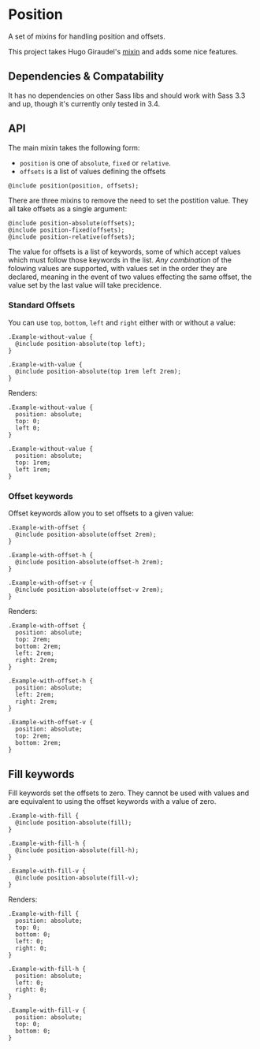 # Position

A set of mixins for handling position and offsets.

This project takes Hugo Giraudel's [mixin](http://hugogiraudel.com/2014/05/19/new-offsets-sass-mixin/) and adds some nice features.

## Dependencies & Compatability

It has no dependencies on other Sass libs and should work with Sass 3.3 and up, though it's currently only tested in 3.4.

## API

The main mixin takes the following form:

- `position` is one of `absolute`, `fixed` or `relative`.
- `offsets` is a list of values defining the offsets

```
@include position(position, offsets);
```

There are three mixins to remove the need to set the postition value. They all take offsets as a
single argument:

```
@include position-absolute(offsets);
@include position-fixed(offsets);
@include position-relative(offsets);
```

The value for offsets is a list of keywords, some of which accept values which must follow those
keywords in the list. *Any combination* of the folowing values are supported, with values set in the order they are declared, meaning in the event of two values effecting the same offset, the value set by the last value will take precidence.

### Standard Offsets

You can use `top`, `bottom`, `left` and `right` either with or without a value:

```
.Example-without-value {
  @include position-absolute(top left);
}

.Example-with-value {
  @include position-absolute(top 1rem left 2rem);
}
```

Renders:

```
.Example-without-value {
  position: absolute;
  top: 0;
  left 0;
}

.Example-without-value {
  position: absolute;
  top: 1rem;
  left 1rem;
}
```

### Offset keywords

Offset keywords allow you to set offsets to a given value:

```
.Example-with-offset {
  @include position-absolute(offset 2rem);
}

.Example-with-offset-h {
  @include position-absolute(offset-h 2rem);
}

.Example-with-offset-v {
  @include position-absolute(offset-v 2rem);
}
```

Renders:

```
.Example-with-offset {
  position: absolute;
  top: 2rem;
  bottom: 2rem;
  left: 2rem;
  right: 2rem;
}

.Example-with-offset-h {
  position: absolute;
  left: 2rem;
  right: 2rem;
}

.Example-with-offset-v {
  position: absolute;
  top: 2rem;
  bottom: 2rem;
}
```

## Fill keywords

Fill keywords set the offsets to zero. They cannot be used with values and are equivalent to using
the offset keywords with a value of zero.

```
.Example-with-fill {
  @include position-absolute(fill);
}

.Example-with-fill-h {
  @include position-absolute(fill-h);
}

.Example-with-fill-v {
  @include position-absolute(fill-v);
}
```

Renders:

```
.Example-with-fill {
  position: absolute;
  top: 0;
  bottom: 0;
  left: 0;
  right: 0;
}

.Example-with-fill-h {
  position: absolute;
  left: 0;
  right: 0;
}

.Example-with-fill-v {
  position: absolute;
  top: 0;
  bottom: 0;
}
```